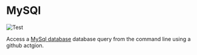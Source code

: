 # MySQl

![Test](https://github.com/philiprbrenan/mySql/workflows/Test/badge.svg)

Access a [MySql database](https://www.mysql.org/) database query from the command line using a github actgion.
